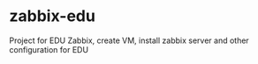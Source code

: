 # zabbix-edu
Project for EDU Zabbix, create VM, install zabbix server and other configuration for EDU
